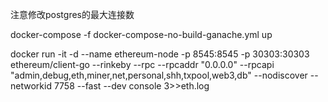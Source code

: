 注意修改postgres的最大连接数 

docker-compose -f docker-compose-no-build-ganache.yml up

docker run -it -d --name ethereum-node -p 8545:8545 -p 30303:30303   ethereum/client-go --rinkeby --rpc --rpcaddr "0.0.0.0" --rpcapi "admin,debug,eth,miner,net,personal,shh,txpool,web3,db" --nodiscover --networkid 7758 --fast --dev console 3>>eth.log
